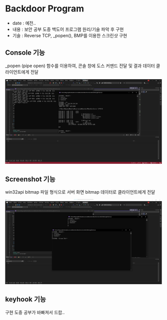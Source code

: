 # Backdoor Program
* date : 예전..
* 내용 : 보안 공부 도중 백도어 프로그램 원리/기술 파악 후 구현
* 기술 : Reverse TCP, _popen(), BMP를 이용한 스크린샷 구현 

## Console 기능
_popen (pipe open) 함수를 이용하여, 콘솔 창에 도스 커맨드 전달 및 결과 데이터 클라이언트에게 전달

![alt text](Backdoor_Console.png)

## Screenshot 기능
win32api bitmap 파일 형식으로 서버 화면 bitmap 데이터로 클라이언트에게 전달

![alt text](Backdoor_Screenshot.png)

## keyhook 기능
구현 도중 공부가 바빠져서 드랍..